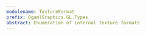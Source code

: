 ```yaml
---
modulename: TextureFormat
prefix: OgamlGraphics.GL.Types
abstract: Enumeration of internal texture formats
---
```



